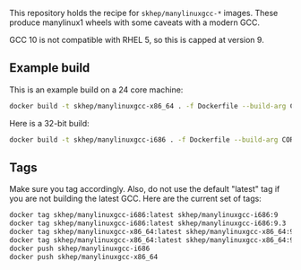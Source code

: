 This repository holds the recipe for `skhep/manylinuxgcc-*` images. These produce manylinux1 wheels with some caveats with a modern GCC.

GCC 10 is not compatible with RHEL 5, so this is capped at version 9.

## Example build

This is an example build on a 24 core machine:

```bash
docker build -t skhep/manylinuxgcc-x86_64 . -f Dockerfile --build-arg CORES=48
```

Here is a 32-bit build:

```bash
docker build -t skhep/manylinuxgcc-i686 . -f Dockerfile --build-arg CORES=48 --build-arg ARCH=i686
```

## Tags

Make sure you tag accordingly. Also, do not use the default "latest" tag if you are not building the latest GCC. Here are the current set of tags:

```bash
docker tag skhep/manylinuxgcc-i686:latest skhep/manylinuxgcc-i686:9
docker tag skhep/manylinuxgcc-i686:latest skhep/manylinuxgcc-i686:9.3
docker tag skhep/manylinuxgcc-x86_64:latest skhep/manylinuxgcc-x86_64:9
docker tag skhep/manylinuxgcc-x86_64:latest skhep/manylinuxgcc-x86_64:9.3
docker push skhep/manylinuxgcc-i686
docker push skhep/manylinuxgcc-x86_64
```
